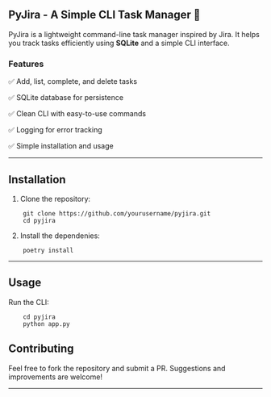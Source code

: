 ## **PyJira - A Simple CLI Task Manager** 🚀

PyJira is a lightweight command-line task manager inspired by Jira. It helps you track tasks efficiently using **SQLite** and a simple CLI interface.

### **Features**
✅ Add, list, complete, and delete tasks

✅ SQLite database for persistence

✅ Clean CLI with easy-to-use commands

✅ Logging for error tracking

✅ Simple installation and usage

---

## **Installation**

1. Clone the repository:

```shell
    git clone https://github.com/yourusername/pyjira.git
    cd pyjira
```


2. Install the dependenies:

```shell
    poetry install
```

---

## **Usage**

Run the CLI:
```shell
    cd pyjira
    python app.py
```


## **Contributing**

Feel free to fork the repository and submit a PR. Suggestions and improvements are welcome!

---
